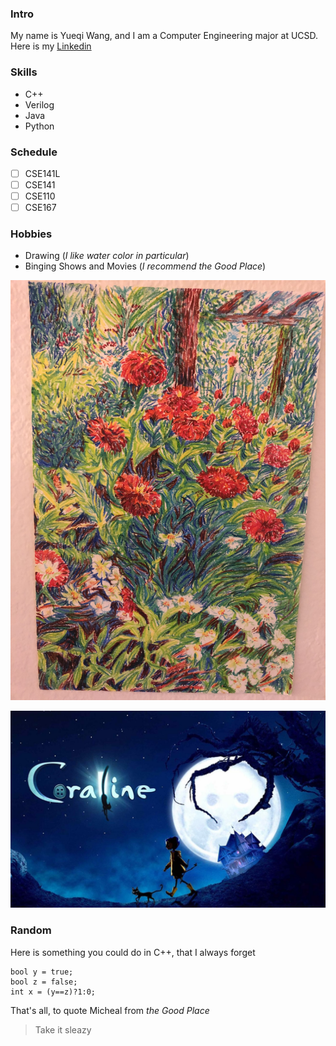 ### Intro
My name is Yueqi Wang, and I am a Computer Engineering major at UCSD. Here is my [Linkedin](https://www.linkedin.com/in/yueqi-wang-627561181/)

### Skills
- C++
- Verilog
- Java
- Python

### Schedule
- [ ] CSE141L
- [ ] CSE141
- [ ] CSE110
- [ ] CSE167

### Hobbies
- Drawing (*I like water color in particular*)
- Binging Shows and Movies (*I recommend the Good Place*)

![_A Painting I Drew_](./IMG-6963.jpg)

![_A Movie I like - Coraline_](Coraline.jpg)

### Random
Here is something you could do in C++, that I always forget

```
bool y = true;
bool z = false;
int x = (y==z)?1:0;
```

That's all, to quote Micheal from *the Good Place*
>Take it sleazy
